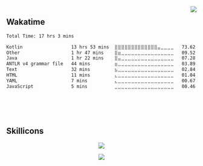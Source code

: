 <img src="https://github-readme-stats.vercel.app/api/top-langs/?username=freeze-dolphin&layout=donut-vertical&theme=nord&hide_border=true" align="right" />

## Wakatime
<!--
<p align="center">
  <img alig src="https://github-profile-trophy.vercel.app/?username=freeze-dolphin&theme=nord&&margin-w=12&no-frame=true&row=1&column=5" alt="Trophies" />
</p>

<p align="center">
<img src="https://github-readme-stats.vercel.app/api?username=freeze-dolphin&hide_border=true&show_icons=true&count_private=true&theme=nord" />
<br />
<p align="center">
<img src="https://sapphira-github-stats.vercel.app/api/top-langs/?username=freeze-dolphin&layout=compact&hide_border=true&show_icons=true&card_width=445&theme=nord" />
</p>
-->

<!--
<p align="center">
<img src="https://wakatime.com/badge/user/ea4eb8bb-69d7-475b-864f-376a4366c722.svg?style=flat-square" />
</p>
-->

<p align="left">

<!--START_SECTION:waka-->

```txt
Total Time: 17 hrs 3 mins

Kotlin                  13 hrs 53 mins  ⣿⣿⣿⣿⣿⣿⣿⣿⣿⣿⣿⣿⣿⣤⣀⣀⣀⣀   73.62 %
Other                   1 hr 47 mins    ⣿⣶⣀⣀⣀⣀⣀⣀⣀⣀⣀⣀⣀⣀⣀⣀⣀⣀   09.52 %
Java                    1 hr 22 mins    ⣿⣤⣀⣀⣀⣀⣀⣀⣀⣀⣀⣀⣀⣀⣀⣀⣀⣀   07.28 %
ANTLR v4 grammar file   44 mins         ⣶⣀⣀⣀⣀⣀⣀⣀⣀⣀⣀⣀⣀⣀⣀⣀⣀⣀   03.89 %
Text                    32 mins         ⣦⣀⣀⣀⣀⣀⣀⣀⣀⣀⣀⣀⣀⣀⣀⣀⣀⣀   02.84 %
HTML                    11 mins         ⣄⣀⣀⣀⣀⣀⣀⣀⣀⣀⣀⣀⣀⣀⣀⣀⣀⣀   01.04 %
YAML                    7 mins          ⣄⣀⣀⣀⣀⣀⣀⣀⣀⣀⣀⣀⣀⣀⣀⣀⣀⣀   00.67 %
JavaScript              5 mins          ⣀⣀⣀⣀⣀⣀⣀⣀⣀⣀⣀⣀⣀⣀⣀⣀⣀⣀   00.46 %
```

<!--END_SECTION:waka-->

</p>




　

　
## Skillicons
<p align="center"><img src="https://skillicons.dev/icons?i=vscode,idea,emacs,linux,regex" /></p>
<p align="center"><img src="https://skillicons.dev/icons?i=java,clojure,kotlin,c,bash,py,lua" /></p>
